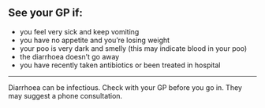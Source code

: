 ## See your GP if:

- you feel very sick and keep vomiting
- you have no appetite and you’re losing weight
- your poo is very dark and smelly (this may indicate blood in your poo)
- the diarrhoea doesn’t go away
- you have recently taken antibiotics or been treated in hospital

***
Diarrhoea can be infectious. Check with your GP before you go in. They may suggest a phone consultation.
